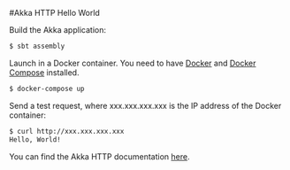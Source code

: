 #Akka HTTP Hello World

Build the Akka application:

```bash
$ sbt assembly
```

Launch in a Docker container. You need to have [Docker](https://www.docker.com) and [Docker Compose](https://docs.docker.com/compose/) installed.

```bash
$ docker-compose up
```

Send a test request, where xxx.xxx.xxx.xxx is the IP address of the Docker container:

```bash
$ curl http://xxx.xxx.xxx.xxx
Hello, World!
```

You can find the Akka HTTP documentation [here](http://doc.akka.io/docs/akka-stream-and-http-experimental/1.0-M2/scala/http/).
